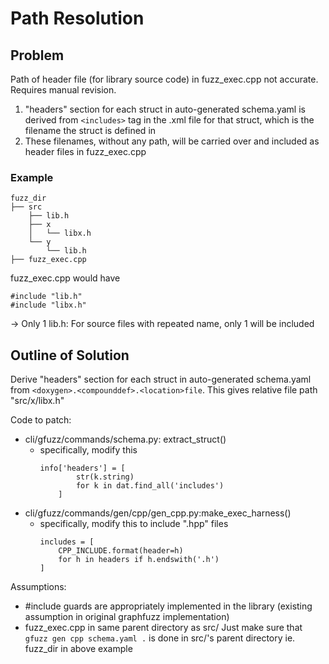 # Path Resolution

## Problem
Path of header file (for library source code) in fuzz_exec.cpp not accurate.
Requires manual revision.

1. "headers" section for each struct in auto-generated schema.yaml is derived from `<includes>` tag in the .xml file for that struct, which is the filename the struct is defined in
2. These filenames, without any path, will be carried over and included as header files in fuzz_exec.cpp

### Example
```
fuzz_dir
├── src
    ├── lib.h
    ├── x
    │   └── libx.h
    └── y
        └── lib.h
├── fuzz_exec.cpp
```

fuzz_exec.cpp would have 
```
#include "lib.h"
#include "libx.h"
```
-> Only 1 lib.h: For source files with repeated name, only 1 will be included


## Outline of Solution
Derive "headers" section for each struct in auto-generated schema.yaml from `<doxygen>.<compounddef>.<location>file`.
This gives relative file path "src/x/libx.h"

Code to patch:
- cli/gfuzz/commands/schema.py: extract_struct()
  - specifically, modify this 
    ```
    info['headers'] = [
            str(k.string)
            for k in dat.find_all('includes')
        ]
    ```
- cli/gfuzz/commands/gen/cpp/gen_cpp.py:make_exec_harness()
  - specifically, modify this to include ".hpp" files
    ```
    includes = [
        CPP_INCLUDE.format(header=h)
        for h in headers if h.endswith('.h')
    ]
    ```

Assumptions:
-  #include guards are appropriately implemented in the library (existing assumption in original graphfuzz implementation)
- fuzz_exec.cpp in same parent directory as src/
    Just make sure that `gfuzz gen cpp schema.yaml .` is done in src/'s parent directory ie. fuzz_dir in above example

